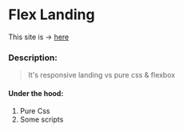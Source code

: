 # Flex Landing

This site is &rarr; [here](https://dotio.github.io/HTML-FlexLanding/)

### Description:

> It's responsive landing vs pure css & flexbox

#### Under the hood:

1. Pure Css
2. Some scripts
